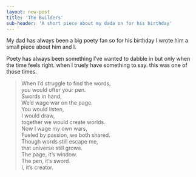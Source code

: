 ```yaml
---
layout: new-post
title: 'The Builders'
sub-header: 'A short piece about my dada on for his birthday'
---
```


My dad has always been a big poety fan so for his birthday I wrote him a small piece about him and I.

Poety has always been something I’ve wanted to dabble in but only when the time feels right. when I truely have something to say. this was one of those times.

> When I’d struggle to find the words,  
you would offer your pen.  
Swords in hand,  
We’d wage war on the page.  
You would listen,  
I would draw,  
together we would create worlds.  
Now I wage my own wars,  
Fueled by passion, we both shared.   
Though words still escape me,   
that universe still grows.  
The page, it’s window.   
The pen, it’s sword.  
I, it’s creator.  